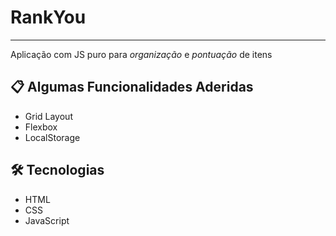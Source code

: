 # RankYou
---
Aplicação com JS puro para *organização* e *pontuação* de itens

## 📋 Algumas Funcionalidades Aderidas
- Grid Layout
- Flexbox
- LocalStorage

## 🛠 Tecnologias
- HTML
- CSS
- JavaScript
